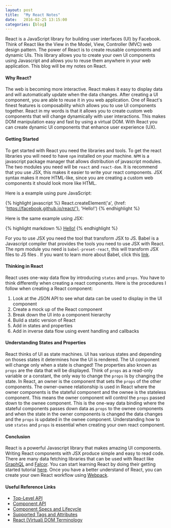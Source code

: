 ```yaml
---
layout: post
title:  "My React Notes"
date:   2016-02-25 13:15:00
categories: [blog]
---
```

React is a JavaScript library for building user interfaces (UI) by Facebook. 
Think of React like the View in the Model, View, Controller (MVC) web design 
pattern. The power of React is to create reusable components and dynamic UIs. 
This library allows you to create your own UI components using Javascript and 
allows you to reuse them anywhere in your web application. This blog will be 
my notes on React.

#### Why React?
The web is becoming more interactive. React makes it easy to display data and 
will automatically update when the data changes. After creating a 
UI component, you are able to reuse it in you web application. One of 
React's finest features is composability which allows you to use UI 
components together. React in my words is that it allows you to create custom 
web components that will change dynamically with user interactions. This makes 
DOM manipulation easy and fast by using a virtual DOM. With React you can create 
dynamic UI components that enhance user experience (UX).

#### Getting Started
To get started with React you need the libraries and tools. To get the react 
libraries you will need to have `npm` installed on your machine. `NPM` is a 
javascript package manager that allows distribution of javascript modules. The 
two modules you need will be `react` and `react-dom`. It is recommend that 
you use JSX, this makes it easier to write your 
react components. JSX syntax makes it more HTML-like, since you are creating 
a custom web components it should look more like HTML. 

Here is a example using pure JavaScript:

{% highlight javascript %}
  React.createElement('a', {href: 'https://facebook.github.io/react/'}, 'Hello!')
{% endhighlight %}

Here is the same example using JSX:

{% highlight markdown %}
  <a href="https://facebook.github.io/react/">Hello!</a>
{% endhighlight %}

For you to use JSX you need the tool that transform JSX to JS. Babel is a 
Javascript compiler that provides the tools you need to use JSX with React. 
The npm module you need is `babel-preset-react`, this will transform JSX files to JS files 
. If you want to learn more about Babel, click 
this <a href="http://babeljs.io/" target="_blank">link</a>.

#### Thinking in React
React uses one-way data flow by introducing `states` and `props`. You have to think 
differently when creating a react components. Here is the procedures I follow when 
creating a React component:

1. Look at the JSON API to see what data can be used to display in the UI component
2. Create a mock up of the React component
3. Break down the UI into a component hierarchy
4. Build a static version of React
5. Add in states and properties
6. Add in inverse data flow using event handling and callbacks

#### Understanding States and Properties
React thinks of UI as state machines. UI has various states and depending on thoses 
states it determines how the UI is rendered. The UI component will change only when a state 
is changed! The properties also known as `props` are the data that will be displayed. 
Think of `props` as a read-only variable or a constant, the only way to change the 
`props` is by changing the state. In React, an owner is the component that sets the `props` 
of the other components. The owner-ownee relationship is used in React where the owner 
components is the stateful component and the ownee is the stateless component. This means 
the owner component will control the `props` passed down to the ownee component. This is 
the one-way data binding where the stateful components passes down data as `props` to the 
ownee components and when the state in the owner components is changed the data changes and 
the `props` is updated in the ownee component. Understanding how to use `states` and `props` 
is essential when creating your own react component.

#### Conclusion
React is a powerful Javascript library that makes amazing UI components. Writing React components with JSX 
produce simple and easy to read code. There are many data fetching libraries that can be used with React like 
<a href="http://graphql.org/" target="_blank">GraphQL</a> and <a href="http://netflix.github.io/falcor/">Falcor</a>. You can 
start learning React by doing their getting started tutorial <a href="https://facebook.github.io/react/docs/tutorial.html">here</a>. 
Once you have a better understand of React, you can create your own React workflow 
using <a href="https://webpack.github.io/">Webpack</a>.

#### Useful Reference Links
* <a href="https://facebook.github.io/react/docs/top-level-api.html" target="_blank">Top-Level API</a>
* <a href="https://facebook.github.io/react/docs/component-api.html" target="_blank">Component API</a>
* <a href="https://facebook.github.io/react/docs/component-specs.html" target="_blank">Component Specs and Lifecycle</a>
* <a href="https://facebook.github.io/react/docs/tags-and-attributes.html" target="_blank">Supported Tags and Attributes</a>
* <a href="https://facebook.github.io/react/docs/glossary.html" target="_blank">React (Virtual) DOM Terminology</a>